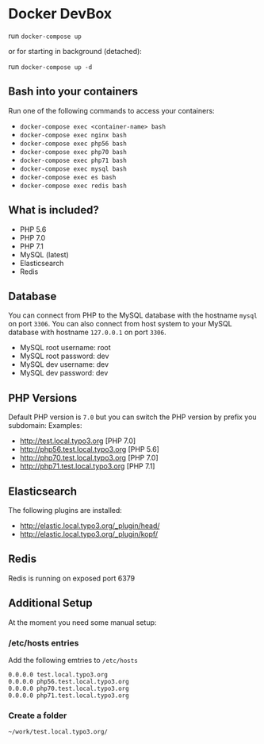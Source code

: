 # Docker DevBox

run `docker-compose up`

or for starting in background (detached):

run `docker-compose up -d`

## Bash into your containers
Run one of the following commands to access your containers:

- `docker-compose exec <container-name> bash`
- `docker-compose exec nginx bash`
- `docker-compose exec php56 bash`
- `docker-compose exec php70 bash`
- `docker-compose exec php71 bash`
- `docker-compose exec mysql bash`
- `docker-compose exec es bash`
- `docker-compose exec redis bash`

## What is included?
- PHP 5.6
- PHP 7.0
- PHP 7.1
- MySQL (latest)
- Elasticsearch
- Redis

## Database
You can connect from PHP to the MySQL database with the hostname `mysql` on port `3306`.
You can also connect from host system to your MySQL database with hostname `127.0.0.1` on port `3306`.

- MySQL root username: root
- MySQL root password: dev
- MySQL dev username: dev
- MySQL dev password: dev

## PHP Versions
Default PHP version is `7.0` but you can switch the PHP version by prefix you subdomain:
Examples:
- http://test.local.typo3.org [PHP 7.0]
- http://php56.test.local.typo3.org [PHP 5.6]
- http://php70.test.local.typo3.org [PHP 7.0]
- http://php71.test.local.typo3.org [PHP 7.1]

## Elasticsearch
The following plugins are installed:
- http://elastic.local.typo3.org/_plugin/head/
- http://elastic.local.typo3.org/_plugin/kopf/

## Redis
Redis is running on exposed port 6379

## Additional Setup
At the moment you need some manual setup:

### /etc/hosts entries

Add the following emtries to `/etc/hosts`

```
0.0.0.0 test.local.typo3.org
0.0.0.0 php56.test.local.typo3.org
0.0.0.0 php70.test.local.typo3.org
0.0.0.0 php71.test.local.typo3.org
```

### Create a folder
`~/work/test.local.typo3.org/`
